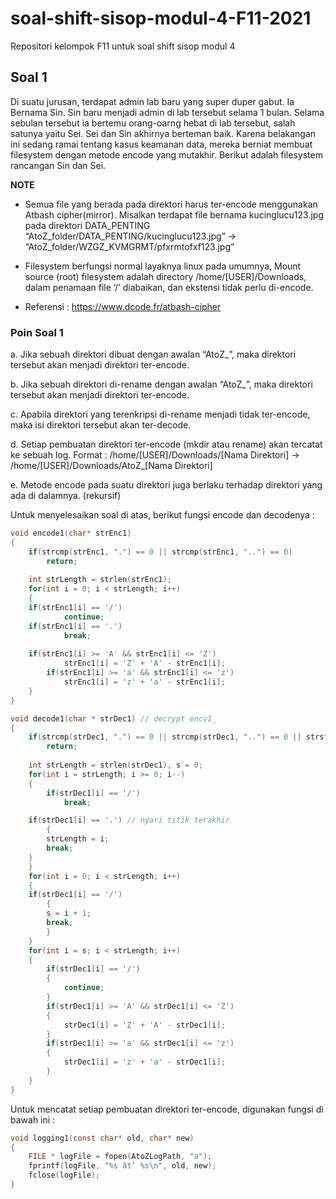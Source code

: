 # soal-shift-sisop-modul-4-F11-2021
Repositori kelompok F11 untuk soal shift sisop modul 4

## Soal 1
Di suatu jurusan, terdapat admin lab baru yang super duper gabut. Ia Bernama Sin. Sin baru menjadi admin di lab tersebut selama 1 bulan. Selama sebulan tersebut ia bertemu orang-oarng hebat di lab tersebut, salah satunya yaitu Sei. Sei dan Sin akhirnya berteman baik. Karena belakangan ini sedang ramai tentang kasus keamanan data, mereka berniat membuat filesystem dengan metode encode yang mutakhir. Berikut adalah filesystem rancangan Sin dan Sei.

**NOTE**

- Semua file yang berada pada direktori harus ter-encode menggunakan Atbash cipher(mirror).
Misalkan terdapat file bernama kucinglucu123.jpg pada direktori DATA_PENTING “AtoZ_folder/DATA_PENTING/kucinglucu123.jpg” → “AtoZ_folder/WZGZ_KVMGRMT/pfxrmtofxf123.jpg”

- Filesystem berfungsi normal layaknya linux pada umumnya, Mount source (root) filesystem adalah directory /home/[USER]/Downloads, dalam penamaan file ‘/’ diabaikan, dan ekstensi tidak perlu di-encode.

- Referensi : https://www.dcode.fr/atbash-cipher

### Poin Soal 1
a. Jika sebuah direktori dibuat dengan awalan “AtoZ_”, maka direktori tersebut akan menjadi direktori ter-encode. 

b. Jika sebuah direktori di-rename dengan awalan “AtoZ_”, maka direktori tersebut akan menjadi direktori ter-encode.

c. Apabila direktori yang terenkripsi di-rename menjadi tidak ter-encode, maka isi direktori tersebut akan ter-decode.

d. Setiap pembuatan direktori ter-encode (mkdir atau rename) akan tercatat ke sebuah log. Format : /home/[USER]/Downloads/[Nama Direktori] → /home/[USER]/Downloads/AtoZ_[Nama Direktori]

e. Metode encode pada suatu direktori juga berlaku terhadap direktori yang ada di dalamnya. (rekursif)

Untuk menyelesaikan soal di atas, berikut fungsi encode dan decodenya :
```C
void encode1(char* strEnc1) 
{ 
    if(strcmp(strEnc1, ".") == 0 || strcmp(strEnc1, "..") == 0)
        return;
    
    int strLength = strlen(strEnc1);
    for(int i = 0; i < strLength; i++) 
    {
	if(strEnc1[i] == '/') 
            continue;
	if(strEnc1[i] == '.')
            break;
        
	if(strEnc1[i] >= 'A' && strEnc1[i] <= 'Z')
            strEnc1[i] = 'Z' + 'A' - strEnc1[i];
        if(strEnc1[i] >= 'a' && strEnc1[i] <= 'z')
            strEnc1[i] = 'z' + 'a' - strEnc1[i];
    }
}

void decode1(char * strDec1) // decrypt encv1_
{
    if(strcmp(strDec1, ".") == 0 || strcmp(strDec1, "..") == 0 || strstr(strDec1, "/") == NULL) 
        return;
    
    int strLength = strlen(strDec1), s = 0;
    for(int i = strLength; i >= 0; i--)
    {
    	if(strDec1[i] == '/')
            break;

 	if(strDec1[i] == '.') // nyari titik terakhir
        {
	    strLength = i;
	    break;
	}
    }
    for(int i = 0; i < strLength; i++)
    {
	if(strDec1[i] == '/')
        {
	    s = i + 1;
	    break;
        }
    }
    for(int i = s; i < strLength; i++) 
    {
    	if(strDec1[i] == '/')
        {
            continue;
        }
        if(strDec1[i] >= 'A' && strDec1[i] <= 'Z')
        {
            strDec1[i] = 'Z' + 'A' - strDec1[i];
        }
        if(strDec1[i] >= 'a' && strDec1[i] <= 'z')
        {
            strDec1[i] = 'z' + 'a' - strDec1[i];
        }
    }	
}
```

Untuk mencatat setiap pembuatan direktori ter-encode, digunakan fungsi di bawah ini :
```C
void logging1(const char* old, char* new) 
{
    FILE * logFile = fopen(AtoZLogPath, "a");
    fprintf(logFile, "%s â†’ %s\n", old, new);
    fclose(logFile);
}

